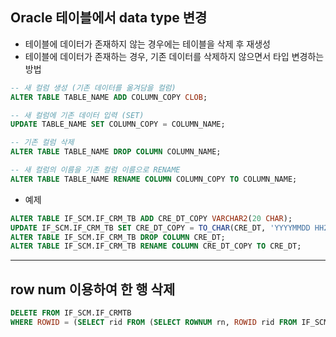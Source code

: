 ## Oracle 테이블에서 data type 변경
- 테이블에 데이터가 존재하지 않는 경우에는 테이블을 삭제 후 재생성
- 테이블에 데이터가 존재하는 경우, 기존 데이터를 삭제하지 않으면서 타입 변경하는 방법

```sql
-- 새 컬럼 생성 (기존 데이터를 옮겨담을 컬럼)
ALTER TABLE TABLE_NAME ADD COLUMN_COPY CLOB;

-- 새 컬럼에 기존 데이터 입력 (SET)
UPDATE TABLE_NAME SET COLUMN_COPY = COLUMN_NAME;

-- 기존 컬럼 삭제
ALTER TABLE TABLE_NAME DROP COLUMN COLUMN_NAME;

-- 새 컬럼의 이름을 기존 컬럼 이름으로 RENAME
ALTER TABLE TABLE_NAME RENAME COLUMN COLUMN_COPY TO COLUMN_NAME;
```

- 예제
```sql
ALTER TABLE IF_SCM.IF_CRM_TB ADD CRE_DT_COPY VARCHAR2(20 CHAR);
UPDATE IF_SCM.IF_CRM_TB SET CRE_DT_COPY = TO_CHAR(CRE_DT, 'YYYYMMDD HH24MISS');
ALTER TABLE IF_SCM.IF_CRM_TB DROP COLUMN CRE_DT;
ALTER TABLE IF_SCM.IF_CRM_TB RENAME COLUMN CRE_DT_COPY TO CRE_DT;
```

---
## row num 이용하여 한 행 삭제
```sql
DELETE FROM IF_SCM.IF_CRMTB 
WHERE ROWID = (SELECT rid FROM (SELECT ROWNUM rn, ROWID rid FROM IF_SCM.IF_CRMTB) WHERE rn = 187);
```

